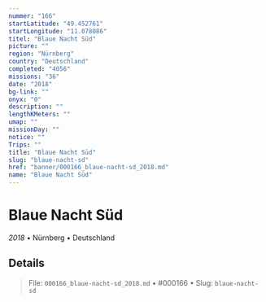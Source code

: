 ```yaml
---
nummer: "166"
startLatitude: "49.452761"
startLongitude: "11.078086"
titel: "Blaue Nacht Süd"
picture: ""
region: "Nürnberg"
country: "Deutschland"
completed: "4056"
missions: "36"
date: "2018"
bg-link: ""
onyx: "0"
description: ""
lengthKMeters: ""
umap: ""
missionDay: ""
notice: ""
Trips: ""
title: "Blaue Nacht Süd"
slug: "blaue-nacht-sd"
href: "banner/000166_blaue-nacht-sd_2018.md"
name: "Blaue Nacht Süd"
---
```

# Blaue Nacht Süd

*2018* • Nürnberg • Deutschland





## Details










> File: `000166_blaue-nacht-sd_2018.md` • #000166 • Slug: `blaue-nacht-sd`
